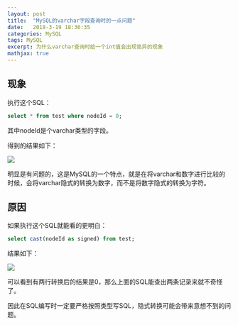 ```yaml
---
layout: post
title:  "MySQL的varchar字段查询时的一点问题"
date:   2018-3-19 18:36:35
categories: MySQL
tags: MySQL
excerpt: 为什么varchar查询时给一个int值会出现诡异的现象
mathjax: true
---
```


## 现象

执行这个SQL：

```sql
select * from test where nodeId = 0;
```
其中nodeId是个varchar类型的字段。

得到的结果如下：

![](https://ws1.sinaimg.cn/large/5fec9ab7ly1fpichnp4ycj20bo01j0sm.jpg)

明显是有问题的，这是MySQL的一个特点，就是在将varchar和数字进行比较的时候，会将varchar隐式的转换为数字，而不是将数字隐式的转换为字符。

## 原因

如果执行这个SQL就能看的更明白：

```sql
select cast(nodeId as signed) from test;
```
结果如下：

![](https://ws1.sinaimg.cn/large/5fec9ab7ly1fpici799itj205904mwec.jpg)

可以看到有两行转换后的结果是0，那么上面的SQL能查出两条记录来就不奇怪了。

因此在SQL编写时一定要严格按照类型写SQL，隐式转换可能会带来意想不到的问题。